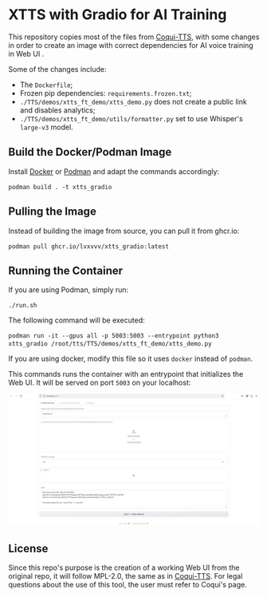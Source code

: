 # XTTS with Gradio for AI Training

This repository copies most of the files from [Coqui-TTS](https://github.com/coqui-ai/TTS), with some changes in order to create an image with correct dependencies for AI voice training in Web UI .

Some of the changes include:

- The `Dockerfile`;
- Frozen pip dependencies: `requirements.frozen.txt`;
- `./TTS/demos/xtts_ft_demo/xtts_demo.py` does not create a public link and disables analytics;
- `./TTS/demos/xtts_ft_demo/utils/formatter.py` set to use Whisper's `large-v3` model.


## Build the Docker/Podman Image

Install [Docker](https://www.docker.com/) or [Podman](https://podman.io/) and adapt the commands accordingly:

```
podman build . -t xtts_gradio
```

## Pulling the Image

Instead of building the image from source, you can pull it from ghcr.io:

```
podman pull ghcr.io/lvxvvv/xtts_gradio:latest
```

## Running the Container

If you are using Podman, simply run:

```
./run.sh
```

The following command will be executed:

```
podman run -it --gpus all -p 5003:5003 --entrypoint python3 xtts_gradio /root/tts/TTS/demos/xtts_ft_demo/xtts_demo.py
```

If you are using docker, modify this file so it uses `docker` instead of `podman`.

This commands runs the container with an entrypoint that initializes the Web UI. It will be served on port `5003` on your localhost:

![](gradio_example.png)

## License

Since this repo's purpose is the creation of a working Web UI from the original repo, it will follow MPL-2.0, the same as in [Coqui-TTS](https://github.com/coqui-ai/TTS). For legal questions about the use of this tool, the user must refer to Coqui's page.